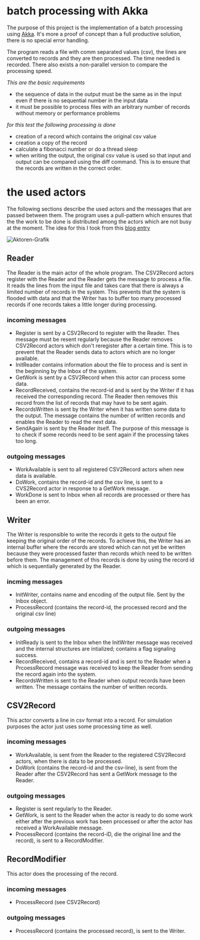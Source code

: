 # batch processing with Akka

The purpose of this project is the implementation of a batch processing using [Akka](http://akka.io). It's more a
proof of concept than a full productive solution, there is no special error handling.

The program reads a file with comm separated values (csv), the lines are converted to records and they are then
processed. The time needed is recorded. There also exists a non-parallel version to compare the processing speed.

*This are the basic requirements*

- the sequence of data in the output must be the same as in the input even if there is no sequential number in the
input data
- it must be possible to process files with an arbitrary number of records without memory or performance problems

*for this test the following processing is done*

 - creation of a record which contains the original csv value
 - creation a copy of the record
 - calculate a fibonacci number or do a thread sleep
 - when writing the output, the original csv value is used so that input and output can be compared using the diff
 command. This is to ensure that the records are written in the correct order.

# the used actors

The following sections describe the used actors and the messages that are passed between them. The program uses a
pull-pattern which ensures that the the work to be done is distributed among the actors which are not busy at the
moment. The idea for this I took from this [blog entry](http://www.michaelpollmeier.com/akka-work-pulling-pattern/)

![Aktoren-Grafik](https://bitbucket.org/sothawo/akkabatch/downloads/AkkaBatch.svg)

## Reader

The Reader is the main actor of the whole program. The CSV2Record actors register with the Reader and the Reader gets
 the message to process a file. It reads the lines from the input file and takes care that there is always a limited
 number of records in the system. This prevents that the system is flooded with data and that the Writer has to
 buffer too many processed records if one records takes a little longer during processing.

### incoming messages

- Register is sent by a CSV2Record to register with the Reader. Thes message must be resent regularly because the
Reader removes CSV2Record actors which don't reregister after a certain time. This is to prevent that the Reader
sends data to actors which are no longer available.
- InitReader contains information about the file to process and is sent in the beginning by the Inbox of the system.
- GetWork is sent by a CSV2Record when this actor can process some data.
- RecordReceived, contains the record-id and is sent by the Writer if it has received the corresponding record. The
Reader then removes this record from the list of records that may have to be sent again.
- RecordsWritten is sent by the Writer when it has written some data to the output. The message contains the number
of written records and enables the Reader to read the next data.
- SendAgain is sent by the Reader itself. The purpose of this message is to check if some records need to be sent
again if the processing takes too long.

### outgoing messages

- WorkAvailable is sent to all registered CSV2Record actors when new data is available.
- DoWork, contains the record-id and the csv line, is sent to a CVS2Record actor in response to a GetWork message.
- WorkDone is sent to Inbox when all records are processed or there has been an error.

## Writer

The Writer is responsible to write the records it gets to the output file keeping the original order of the records.
To achieve this, the Writer has an internal buffer where the records are stored which can not yet be written because
they were processed faster than records which need to be written before them. The management of this records is done
by using the record id which is sequentially generated by the Reader.

### incming messages

- InitWriter, contains name and encoding of the output file. Sent by the Inbox object.
- ProcessRecord (contains the record-id, the processed record and the original csv line)

### outgoing messages

- InitReady is sent to the Inbox when the InitWriter message was received and the internal structures are
intialized; contains a flag signaling success.
- RecordReceived, contains a record-id and is sent to the Reader when a PrcoessRecord message was received to
keep the Reader from sending the record again into the system.
- RecordsWritten is sent to the Reader when output records have been written. The message contains the number of
written records.

## CSV2Record
This actor converts a line in csv format into a record. For simulation purposes the actor just uses some processing
time as well.

### incoming messages
- WorkAvailable, is sent from the Reader to the registered CSV2Record actors, when there is data to be processed.
- DoWork (contains the record-id and the csv-line), is sent from the Reader after the CSV2Record has sent a GetWork
message to the Reader.

### outgoing messages
- Register is sent regularly to the Reader.
- GetWork, is sent to the Reader when the actor is ready to do some work either after the previous work has been
processed or after the actor has received a WorkAvailable message.
- ProcessRecord (contains the record-iD, die the original line and the record),
is sent to a RecordModifier.

## RecordModifier
This actor does the processing of the record.

### incoming messages
- ProcessRecord (see CSV2Record)

### outgoing messages
- ProcessRecord (contains the processed record), is sent to the Writer.

